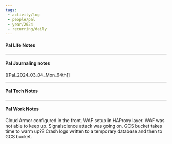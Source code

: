 ```yaml
---
tags:
 - activity/log
 - people/pal
 - year/2024
 - recurring/daily
---
```

#### Pal Life Notes



-----------
#### Pal Journaling notes 

[[Pal_2024_03_04_Mon_64th]]

------

#### Pal Tech Notes





------ 
#### Pal Work Notes


Cloud Armor configured in the front.
WAF setup in HAProxy layer. WAF was not able to keep up. 
Signalscience attack was going on. 
GCS bucket takes time to warm up?? Crash logs written to a temporary database and then to GCS bucket. 